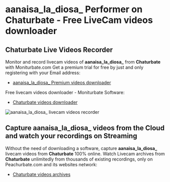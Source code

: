 # aanaisa_la_diosa_ Performer on Chaturbate - Free LiveCam videos downloader

## Chaturbate Live Videos Recorder

Monitor and record livecam videos of **aanaisa_la_diosa_** from **Chaturbate** with Moniturbate.com
Get a premium trial for free by just and only registering with your Email address:
* [aanaisa_la_diosa_ Premium videos downloader](https://moniturbate.com/request-demo-licence-key.html)

Free livecam videos downloader - Moniturbate Software:
* [Chaturbate videos downloader](https://moniturbate.com/moniturbate-download-software.html)

![aanaisa_la_diosa_ livecam videos recorder](https://peachurnet.com/templates/moniturbate-software.png)


## Capture aanaisa_la_diosa_ videos from the Cloud and watch your recordings on Streaming

Without the need of downloading a software, capture **aanaisa_la_diosa_** livecam videos from **Chaturbate** 100% online.
Watch Livecam archives from **Chaturbate** unlimitedly from thousands of existing recordings, only on Peachurbate.com and its websites network:
* [Chaturbate videos archives](https://peachurnet.com/)